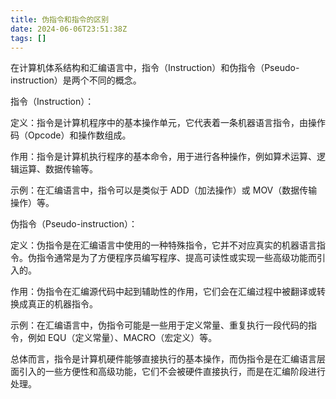 ```yaml
---
title: 伪指令和指令的区别
date: 2024-06-06T23:51:38Z
tags: []
---
```


在计算机体系结构和汇编语言中，指令（Instruction）和伪指令（Pseudo-instruction）是两个不同的概念。

指令（Instruction）：

定义：指令是计算机程序中的基本操作单元，它代表着一条机器语言指令，由操作码（Opcode）和操作数组成。

作用：指令是计算机执行程序的基本命令，用于进行各种操作，例如算术运算、逻辑运算、数据传输等。

示例：在汇编语言中，指令可以是类似于 ADD（加法操作）或 MOV（数据传输操作）等。

伪指令（Pseudo-instruction）：

定义：伪指令是在汇编语言中使用的一种特殊指令，它并不对应真实的机器语言指令。伪指令通常是为了方便程序员编写程序、提高可读性或实现一些高级功能而引入的。

作用：伪指令在汇编源代码中起到辅助性的作用，它们会在汇编过程中被翻译或转换成真正的机器指令。

示例：在汇编语言中，伪指令可能是一些用于定义常量、重复执行一段代码的指令，例如 EQU（定义常量）、MACRO（宏定义）等。

总体而言，指令是计算机硬件能够直接执行的基本操作，而伪指令是在汇编语言层面引入的一些方便性和高级功能，它们不会被硬件直接执行，而是在汇编阶段进行处理。

